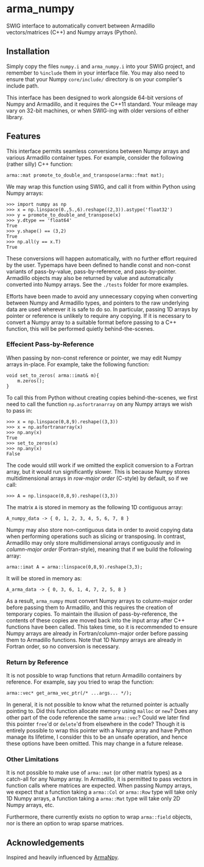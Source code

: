 # arma_numpy

SWIG interface to automatically convert between Armadillo vectors/matrices (C++) and Numpy arrays (Python).

## Installation

Simply copy the files `numpy.i` and  `arma_numpy.i` into your SWIG project, and
remember to `%include` them in your interface file. You may also need to ensure
that your Numpy `core/include/` directory is on your compiler's include path.

This interface has been designed to work alongside 64-bit versions of Numpy and
Armadillo, and it requires the C++11 standard. Your mileage may vary on 32-bit
machines, or when SWIG-ing with older versions of either library.

## Features

This interface permits seamless conversions between Numpy arrays and various
Armadillo container types. For example, consider the following (rather silly) 
C++ function:

```
arma::mat promote_to_double_and_transpose(arma::fmat mat);
```

We may wrap this function using SWIG, and call it from within Python using
Numpy arrays:

```
>>> import numpy as np
>>> x = np.linspace(0.,5.,6).reshape((2,3)).astype('float32')
>>> y = promote_to_double_and_transpose(x)
>>> y.dtype == 'float64'
True
>>> y.shape() == (3,2)
True
>>> np.all(y == x.T)
True
```

These conversions will happen automatically, with no further effort required
by the user. Typemaps have been defined to handle const and
non-const variants of pass-by-value, pass-by-reference, and pass-by-pointer.
Armadillo objects may also be returned by value and automatically converted
into Numpy arrays.
See the `./tests` folder for more examples.

Efforts have been made to avoid any unnecessary copying when converting between
Numpy and Armadillo types, and pointers to the raw underlying data are used
wherever it is safe to do so. In particular, passing 1D arrays by pointer
or reference is unlikely to require any copying. If it is necessary to convert
a Numpy array to a suitable format before passing to a C++ function, this
will be performed quietly behind-the-scenes.

### Effecient Pass-by-Reference

When passing by non-const reference or pointer, we may edit Numpy arrays in-place.
For example, take the following function:

```
void set_to_zeros( arma::imat& m){
    m.zeros();
}
```

To call this from Python without creating copies behind-the-scenes, we first need to
call the function `np.asfortranarray` on any Numpy arrays we wish to pass in:

```
>>> x = np.linspace(0,8,9).reshape((3,3))
>>> x = np.asfortranarray(x)
>>> np.any(x)
True
>>> set_to_zeros(x)
>>> np.any(x)
False
```

The code would still work if we omitted the explicit conversion to a Fortran array,
but it would run significantly slower.
This is because Numpy stores
multidimensional arrays in *row-major order* (C-style) by default, so
if we call:

```
>>> A = np.linspace(0,8,9).reshape((3,3))
```

The matrix `A` is stored in memory as the following 1D contiguous array:

```
A_numpy_data -> { 0, 1, 2, 3, 4, 5, 6, 7, 8 }
```

Numpy may also store non-contiguous data in order to avoid copying data when
performing operations such as slicing or transposing.
In contrast, Armadillo may only store multidimensional arrays
contiguously and in *column-major order* (Fortran-style), meaning that if we build 
the following array:

```
arma::imat A = arma::linspace(0,8,9).reshape(3,3);
```

It will be stored in memory as: 

```
A_arma_data -> { 0, 3, 6, 1, 4, 7, 2, 5, 8 }
```

As a result, `arma_numpy` must convert Numpy arrays to column-major order before
passing them to Armadillo, and this requires the creation of temporary copies.
To maintain the illusion of pass-by-reference, the contents of these copies
are moved back into the input array after C++ functions have been called. This takes
time, so it is recommended to ensure Numpy arrays are already in Fortran/column-major
order before passing them to Armadillo functions. Note that 1D Numpy arrays are already
in Fortran order, so no conversion is necessary.

### Return by Reference

It is not possible to wrap functions that return Armadillo containers by reference. For
example, say you tried to wrap the function:

```
arma::vec* get_arma_vec_ptr(/* ...args... */);
```

In general, it is not possible to know what the returned pointer is actually pointing to.
Did this function allocate memory using `malloc` or `new`? Does any other part of the code
reference the same `arma::vec`? Could we later find this pointer `free`'d or `delete`'d
from elsewhere in the code? Though it is entirely possible to wrap this pointer
with a Numpy array and have Python manage its lifetime, I consider this
to be an unsafe operation, and hence these options have been omitted. This may change
in a future release.

### Other Limitations

It is not possible to make use of `arma::mat` (or other matrix types) as a catch-all for
any Numpy array. In Armadillo, it is permitted to pass vectors in function calls where
matrices are expected. When passing Numpy arrays, we expect that a function taking
a `arma::Col` or `arma::Row` type will take only 1D Numpy arrays, a function taking a
`arma::Mat` type will take only 2D Numpy arrays, etc.

Furthermore, there currently exists no option to wrap `arma::field` objects, nor is there
an option to wrap sparse matrices.

## Acknowledgements

Inspired and heavily influenced by [ArmaNpy](https://sourceforge.net/p/armanpy/wiki/Home).


